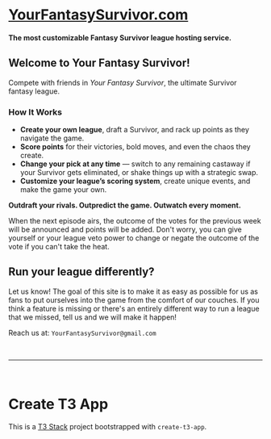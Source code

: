 # [YourFantasySurvivor.com](YourFantasySurvivor.com)
#### The most customizable Fantasy Survivor league hosting service.

## Welcome to Your Fantasy Survivor!  

Compete with friends in *Your Fantasy Survivor*, the ultimate Survivor fantasy league.  

### How It Works  
- **Create your own league**, draft a Survivor, and rack up points as they navigate the game.  
- **Score points** for their victories, bold moves, and even the chaos they create.  
- **Change your pick at any time** — switch to any remaining castaway if your Survivor gets eliminated, or shake things up with a strategic swap.  
- **Customize your league’s scoring system**, create unique events, and make the game your own.  

**Outdraft your rivals. Outpredict the game. Outwatch every moment.**  

When the next episode airs, the outcome of the votes for the previous week will be announced and points will be added. Don't worry, you can give yourself or your league veto power to change or negate the outcome of the vote if you can't take the heat.

## Run your league differently?
Let us know! The goal of this site is to make it as easy as possible for us as fans to put ourselves into the game from the comfort of our couches. 
If you think a feature is missing or there's an entirely different way to run a league that we missed, tell us and we will make it happen!

Reach us at: `YourFantasySurvivor@gmail.com`

<br/>
<hr/>
<br/>

# Create T3 App
This is a [T3 Stack](https://create.t3.gg/) project bootstrapped with `create-t3-app`.

